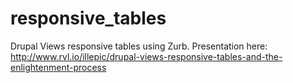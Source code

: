 responsive_tables
=================

Drupal Views responsive tables using Zurb. Presentation here: http://www.rvl.io/illepic/drupal-views-responsive-tables-and-the-enlightenment-process